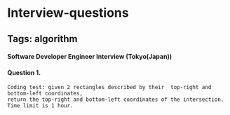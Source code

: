 # Interview-questions

## Tags: algorithm 
#### Software Developer Engineer Interview (Tokyo(Japan))

#### Question 1.
```
Coding test: given 2 rectangles described by their  top-right and bottom-left coordinates, 
return the top-right and bottom-left coordinates of the intersection. Time limit is 1 hour.
```
